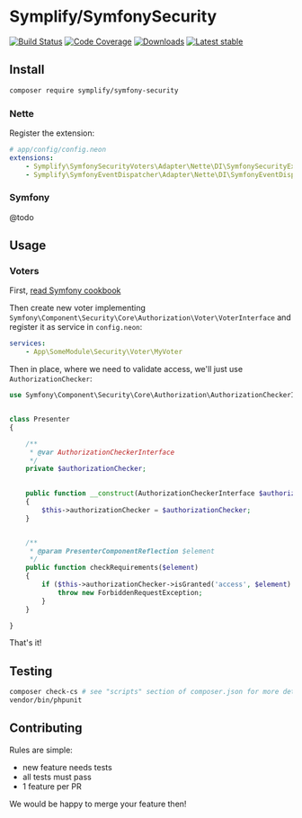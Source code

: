 # Symplify/SymfonySecurity

[![Build Status](https://img.shields.io/travis/Symplify/SymfonySecurity.svg?style=flat-square)](https://travis-ci.org/Symplify/SymfonySecurity)
[![Code Coverage](https://img.shields.io/scrutinizer/coverage/g/Symplify/SymfonySecurity.svg?style=flat-square)](https://scrutinizer-ci.com/g/Symplify/SymfonySecurity)
[![Downloads](https://img.shields.io/packagist/dt/symplify/symfony-security.svg?style=flat-square)](htptps://packagist.org/packages/symplify/symfony-security)
[![Latest stable](https://img.shields.io/packagist/v/symplify/symfony-security.svg?style=flat-square)](https://packagist.org/packages/symplify/symfony-security)


## Install

```sh
composer require symplify/symfony-security
```

### Nette

Register the extension:

```yaml
# app/config/config.neon
extensions:
    - Symplify\SymfonySecurityVoters\Adapter\Nette\DI\SymfonySecurityExtension
	- Symplify\SymfonyEventDispatcher\Adapter\Nette\DI\SymfonyEventDispatcherExtension
```


### Symfony

@todo


## Usage

### Voters

First, [read Symfony cookbook](http://symfony.com/doc/current/cookbook/security/voters_data_permission.html)

Then create new voter implementing `Symfony\Component\Security\Core\Authorization\Voter\VoterInterface`
and register it as service in `config.neon`:

```yaml
services:
	- App\SomeModule\Security\Voter\MyVoter
```

Then in place, where we need to validate access, we'll just use `AuthorizationChecker`:


```php
use Symfony\Component\Security\Core\Authorization\AuthorizationCheckerInterface;


class Presenter
{

	/**
	 * @var AuthorizationCheckerInterface
	 */
	private $authorizationChecker;

	
	public function __construct(AuthorizationCheckerInterface $authorizationChecker)
	{
		$this->authorizationChecker = $authorizationChecker;
	}


	/**
	 * @param PresenterComponentReflection $element
	 */
	public function checkRequirements($element)
	{
		if ($this->authorizationChecker->isGranted('access', $element) === FALSE) {
			throw new ForbiddenRequestException;
		}
	}

}
```


That's it!


## Testing

```bash
composer check-cs # see "scripts" section of composer.json for more details 
vendor/bin/phpunit
```


## Contributing

Rules are simple:

- new feature needs tests
- all tests must pass
- 1 feature per PR

We would be happy to merge your feature then!
